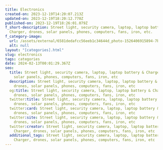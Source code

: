 ```yaml
---
title: Electronics
created-on: 2023-12-19T14:20:07.213Z
updated-on: 2023-12-19T18:20:12.770Z
published-on: 2023-12-19T18:26:01.079Z
f_short-description: Street light, security camera, laptop, laptop battery &
  Charger, drones, solar panels, phones, computers, fans, iron, etc.
f_category-image:
  url: /assets/external/6581dedafcc56eeb1c34644d_photo-1526406915894-7bcd65f60845.png
  alt: null
layout: "[categories].html"
slug: electronics
tags: categories
date: 2024-02-13T00:01:29.367Z
seo:
  title: Street light, security camera, laptop, laptop battery & Charger, drones,
    solar panels, phones, computers, fans, iron, etc
  description: Street light, security camera, laptop, laptop battery & Charger,
    drones, solar panels, phones, computers, fans, iron, etc
  og:title: Street light, security camera, laptop, laptop battery & Charger,
    drones, solar panels, phones, computers, fans, iron, etc
  twitter:title: Street light, security camera, laptop, laptop battery & Charger,
    drones, solar panels, phones, computers, fans, iron, etc
  twitter:card: Street light, security camera, laptop, laptop battery & Charger,
    drones, solar panels, phones, computers, fans, iron, etc
  twitter:site: Street light, security camera, laptop, laptop battery & Charger,
    drones, solar panels, phones, computers, fans, iron, etc
  twitter:creator: Street light, security camera, laptop, laptop battery &
    Charger, drones, solar panels, phones, computers, fans, iron, etc
  additional_tags: Street light, security camera, laptop, laptop battery &
    Charger, drones, solar panels, phones, computers, fans, iron, etc
---
```

